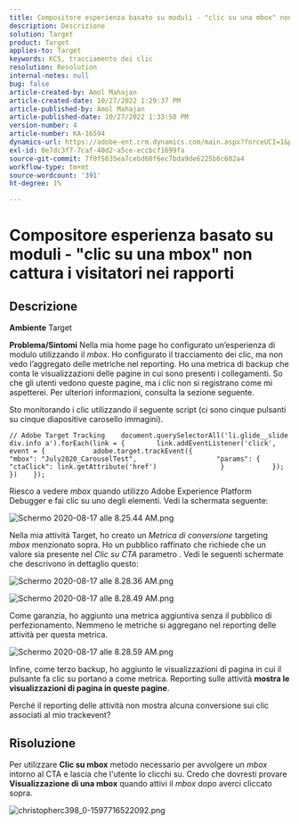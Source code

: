 ```yaml
---
title: Compositore esperienza basato su moduli - "clic su una mbox" non cattura i visitatori nei rapporti
description: Descrizione
solution: Target
product: Target
applies-to: Target
keywords: KCS, tracciamento dei clic
resolution: Resolution
internal-notes: null
bug: false
article-created-by: Amol Mahajan
article-created-date: 10/27/2022 1:29:37 PM
article-published-by: Amol Mahajan
article-published-date: 10/27/2022 1:33:50 PM
version-number: 4
article-number: KA-16594
dynamics-url: https://adobe-ent.crm.dynamics.com/main.aspx?forceUCI=1&pagetype=entityrecord&etn=knowledgearticle&id=0fb16a66-fb55-ed11-bba2-6045bd006793
exl-id: 0e7dc3f7-7caf-40d2-a5ce-eccbcf1699fa
source-git-commit: 7f0f5035ea7cebd60f6ec7bda9de6225b6c602a4
workflow-type: tm+mt
source-wordcount: '391'
ht-degree: 1%

---
```


# Compositore esperienza basato su moduli - &quot;clic su una mbox&quot; non cattura i visitatori nei rapporti

## Descrizione

<b>Ambiente</b>
Target


<b>Problema/Sintomi</b>
Nella mia home page ho configurato un’esperienza di modulo utilizzando il *mbox*. Ho configurato il tracciamento dei clic, ma non vedo l’aggregato delle metriche nel reporting. Ho una metrica di backup che conta le visualizzazioni delle pagine in cui sono presenti i collegamenti. So che gli utenti vedono queste pagine, ma i clic non si registrano come mi aspetterei. Per ulteriori informazioni, consulta la sezione seguente.



Sto monitorando i clic utilizzando il seguente script (ci sono cinque pulsanti su cinque diapositive carosello immagini).




```
// Adobe Target Tracking    document.querySelectorAll('li.glide__slide div.info a').forEach(link = {        link.addEventListener('click', event = {            adobe.target.trackEvent({                    "mbox": "July2020_CarouselTest",                    "params": {                    "ctaClick": link.getAttribute('href')                }            });        })    });
```




Riesco a vedere *mbox* quando utilizzo Adobe Experience Platform Debugger e fai clic su uno degli elementi. Vedi la schermata seguente:



![Schermo 2020-08-17 alle 8.25.44 AM.png](https://experienceleaguecommunities.adobe.com/t5/image/serverpage/image-id/26222i8EFBFA8432501D9E/image-size/medium?v=1.0&amp;amp;px=400 "Schermo 2020-08-17 alle 8.25.44 AM.png")



Nella mia attività Target, ho creato un *Metrica di conversione* targeting *mbox* menzionato sopra. Ho un pubblico raffinato che richiede che un valore sia presente nel *Clic su CTA* parametro . Vedi le seguenti schermate che descrivono in dettaglio questo:



![Schermo 2020-08-17 alle 8.28.36 AM.png](https://experienceleaguecommunities.adobe.com/t5/image/serverpage/image-id/26225i9E8B86819537BB25/image-size/medium?v=1.0&amp;amp;px=400 "Schermo 2020-08-17 alle 8.28.36 AM.png")

![Schermo 2020-08-17 alle 8.28.49 AM.png](https://experienceleaguecommunities.adobe.com/t5/image/serverpage/image-id/26223i6D9AAA0A81236A58/image-size/medium?v=1.0&amp;amp;px=400 "Schermo 2020-08-17 alle 8.28.49 AM.png")



Come garanzia, ho aggiunto una metrica aggiuntiva senza il pubblico di perfezionamento. Nemmeno le metriche si aggregano nel reporting delle attività per questa metrica.



![Schermo 2020-08-17 alle 8.28.59 AM.png](https://experienceleaguecommunities.adobe.com/t5/image/serverpage/image-id/26224iFF036B11B2E932FC/image-size/medium?v=1.0&amp;amp;px=400 "Schermo 2020-08-17 alle 8.28.59 AM.png")



Infine, come terzo backup, ho aggiunto le visualizzazioni di pagina in cui il pulsante fa clic su portano a come metrica. Reporting sulle attività <b>mostra le visualizzazioni di pagina in queste pagine</b>.



Perché il reporting delle attività non mostra alcuna conversione sui clic associati al mio trackevent?


## Risoluzione


Per utilizzare <b>Clic su mbox</b> metodo necessario per avvolgere un *mbox* intorno al CTA e lascia che l&#39;utente lo clicchi su. Credo che dovresti provare <b>Visualizzazione di una mbox</b> quando attivi il *mbox* dopo averci cliccato sopra.



![christopherc398_0-1597716522092.png](https://experienceleaguecommunities.adobe.com/t5/image/serverpage/image-id/26237i01409F8DF7D2F948/image-size/medium?v=1.0&amp;amp;px=400)
